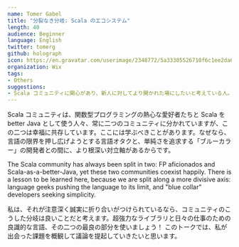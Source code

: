 ```yaml
---
name: Tomer Gabel
title: "分裂なき分岐: Scala のエコシステム"
length: 40
audience: Beginner
language: English
twitter: tomerg
github: holograph
icon: https://en.gravatar.com/userimage/2348772/5a33305526710f6c1ee2da68004d8b8c.jpeg
organization: Wix
tags:
- Others
suggestions:
- Scala コミュニティに関心があり、新人に対してより開かれた場にしたいと考えている人。これ自体は純粋に哲学的なトークであり、技術の話題は含みません。
---
```

Scala コミュニティは、関数型プログラミングの熱心な愛好者たちと Scala を better Java として使う人々、常に二つのコミュニティに分かれていますが、この二つは幸福に共存しています。ここには学ぶべきことがあります。なぜなら、言語の限界を押し広げようとする言語オタクと、単純さを追求する「ブルーカラー」の開発者との間に、より根深い対立軸があるからです。

The Scala community has always been split in two: FP aficionados and Scala-as-a-better-Java, yet these two communities coexist happily. There is a lesson to be learned here, because we are split along a more divisive axis: language geeks pushing the language to its limit, and "blue collar" developers seeking simplicity.

私は、それが注意深く誠実に折り合いがつけられているなら、コミュニティのこうした分岐は良いことだと考えます。超強力なライブラリと日々の仕事のための良識的な言語、その二つの最良の部分を使いましょう！ このトークでは、私が出会った課題を概観して議論を提起していきたいと思います。
